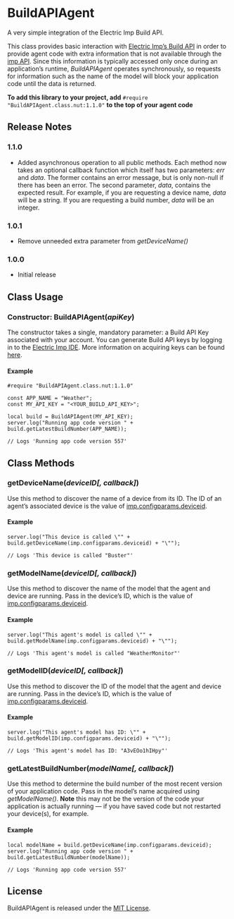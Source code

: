 # BuildAPIAgent

A very simple integration of the Electric Imp Build API.

This class provides basic interaction with [Electric Imp’s Build API](https://electricimp.com/docs/buildapi/) in order to provide agent code with extra information that is not available through the [imp API](https://electricimp.com/docs/api/). Since this information is typically accessed only once during an application’s runtime, *BuildAPIAgent* operates synchronously, so requests for information such as the name of the model will block your application code until the data is returned.

**To add this library to your project, add** `#require "BuildAPIAgent.class.nut:1.1.0"` **to the top of your agent code**

## Release Notes

### 1.1.0

- Added asynchronous operation to all public methods. Each method now takes an optional callback function which itself has two parameters: *err* and *data*. The former contains an error message, but is only non-null if there has been an error. The second parameter, *data*, contains the expected result. For example, if you are requesting a device name, *data* will be a string. If you are requesting a build number, *data* will be an integer.

### 1.0.1

- Remove unneeded extra parameter from *getDeviceName()*

### 1.0.0

- Initial release

## Class Usage

### Constructor: BuildAPIAgent(*apiKey*)

The constructor takes a single, mandatory parameter: a Build API Key associated with your account. You can generate Build API keys by logging in to the [Electric Imp IDE](https://ide.electricimp.com/login). More information on acquiring keys can be found [here](https://electricimp.com/docs/ideuserguide/account/#10-2).

#### Example

```squirrel
#require "BuildAPIAgent.class.nut:1.1.0"

const APP_NAME = "Weather";
const MY_API_KEY = "<YOUR_BUILD_API_KEY>";

local build = BuildAPIAgent(MY_API_KEY);
server.log("Running app code version " + build.getLatestBuildNumber(APP_NAME));

// Logs 'Running app code version 557'
```

## Class Methods

### getDeviceName(*deviceID[, callback]*)

Use this method to discover the name of a device from its ID. The ID of an agent’s associated device is the value of [imp.configparams.deviceid](https://electricimp.com/docs/api/imp/configparams/).

#### Example

```
server.log("This device is called \"" + build.getDeviceName(imp.configparams.deviceid) + "\"");

// Logs 'This device is called "Buster"'
```

### getModelName(*deviceID[, callback]*)

Use this method to discover the name of the model that the agent and device are running. Pass in the device’s ID, which is the value of [imp.configparams.deviceid](https://electricimp.com/docs/api/imp/configparams/).

#### Example

```
server.log("This agent's model is called \"" + build.getModelName(imp.configparams.deviceid) + "\"");

// Logs 'This agent's model is called "WeatherMonitor"'
```

### getModelID(*deviceID[, callback]*)

Use this method to discover the ID of the model that the agent and device are running. Pass in the device’s ID, which is the value of [imp.configparams.deviceid](https://electricimp.com/docs/api/imp/configparams/).

#### Example

```
server.log("This agent's model has ID: \"" + build.getModelID(imp.configparams.deviceid) + "\"");

// Logs 'This agent's model has ID: "A3vEOo1hIHpy"'
```

### getLatestBuildNumber(*modelName[, callback]*)

Use this method to determine the build number of the most recent version of your application code. Pass in the model’s name acquired using *getModelName()*. **Note** this may not be the version of the code your application is actually running &mdash; if you have saved code but not restarted your device(s), for example.

#### Example

```
local modelName = build.getDeviceName(imp.configparams.deviceid);
server.log("Running app code version " + build.getLatestBuildNumber(modelName));

// Logs 'Running app code version 557'
```

## License

BuildAPIAgent is released under the [MIT License](https://github.com/electricimp/BuildAPIAgent/blob/master/LICENSE).
